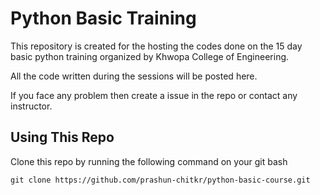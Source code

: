 # Python Basic Training


This repository is created for the hosting the codes done on the 15 day basic python training organized by Khwopa College of Engineering.


All the code written during the sessions will be posted here.


If you face any problem then create a issue in the repo or contact any instructor.

## Using This Repo


Clone this repo by running the following command on your git bash

`git clone https://github.com/prashun-chitkr/python-basic-course.git`

